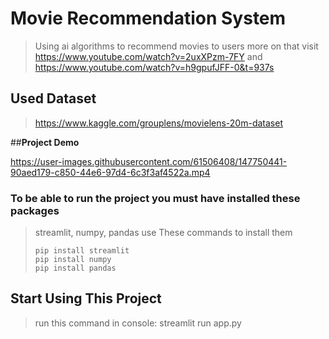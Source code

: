 # **Movie Recommendation System**
>Using ai algorithms to recommend movies to users
>more on that visit https://www.youtube.com/watch?v=2uxXPzm-7FY and https://www.youtube.com/watch?v=h9gpufJFF-0&t=937s

## **Used Dataset**
>https://www.kaggle.com/grouplens/movielens-20m-dataset


##**Project Demo**

https://user-images.githubusercontent.com/61506408/147750441-90aed179-c850-44e6-97d4-6c3f3af4522a.mp4


### To be able to run the project you must have installed these packages
> streamlit, numpy, pandas
> use These commands to install them
> ```
> pip install streamlit
> pip install numpy
> pip install pandas
> ```

## Start Using This Project
> run this command in console: streamlit run app.py


